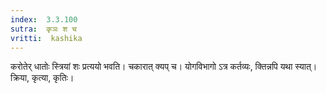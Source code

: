 ```yaml
---
index:  3.3.100
sutra:  कृञः श च
vritti:  kashika 
---
```


करोतेर् धातोः स्त्रियां शः प्रत्ययो भवति। चकारात् क्यप् च। योगविभागो ऽत्र कर्तव्यः, क्तिन्नपि यथा स्यात्। क्रिया, कृत्या, कृतिः।

